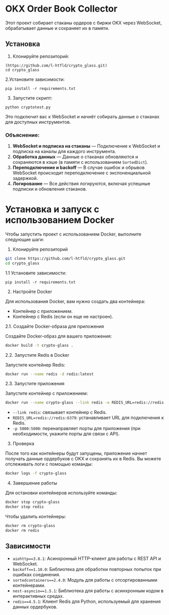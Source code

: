# OKX Order Book Collector

Этот проект собирает стаканы ордеров с биржи OKX через WebSocket, обрабатывает данные и сохраняет их в памяти.

## Установка

1. Клонируйте репозиторий:

```
(https://github.com/l-htfld/crypto_glass.git)
cd crypto_glass
```
2.Установите зависимости:

```
pip install -r requirements.txt
```
3. Запустите скрипт:

```
python cryptotest.py
```
Это подключит вас к WebSocket и начнёт собирать данные о стаканах для доступных инструментов.

### Объяснение:
1. **WebSocket и подписка на стаканы** — Подключение к WebSocket и подписка на каналы для каждого инструмента.
2. **Обработка данных** — Данные о стаканах обновляются и сохраняются в кэше (в памяти с использованием `SortedDict`).
3. **Переподключение и backoff** — В случае ошибок и обрывов WebSocket происходит переподключение с экспоненциальной задержкой.
4. **Логирование** — Все действия логируются, включая успешные подписки и обновления стаканов.


# Установка и запуск с использованием Docker

Чтобы запустить проект с использованием Docker, выполните следующие шаги:

1. Клонируйте репозиторий

```bash
git clone https://github.com/l-htfld/crypto_glass.git
cd crypto_glass
```
1.1 Установите зависимости:
```
pip install -r requirements.txt
```

2. Настройте Docker

Для использования Docker, вам нужно создать два контейнера:
- Контейнер с приложением.
- Контейнер с Redis (если он еще не настроен).

2.1. Создайте Docker-образа для приложения

Создайте Docker-образ для вашего приложения:

```bash
docker build -t crypto-glass .
```

2.2. Запустите Redis в Docker

Запустите контейнер Redis:

```bash
docker run --name redis -d redis:latest
```

2.3. Запустите приложения

Запустите контейнер с приложением:

```bash
docker run --name crypto-glass --link redis -e REDIS_URL=redis://redis:6379 -p 5000:5000 -d crypto-glass
```

- `--link redis`: связывает контейнер с Redis.
- `REDIS_URL=redis://redis:6379`: устанавливает URL для подключения к Redis.
- `-p 5000:5000`: перенаправляет порты для приложения (при необходимости, укажите порты для связи с API).

3. Проверка

После того как контейнеры будут запущены, приложение начнет получать данные ордербуков с OKX и сохранять их в Redis. Вы можете отслеживать логи с помощью команды:

```bash
docker logs -f crypto-glass
```

4. Завершение работы

Для остановки контейнеров используйте команды:

```bash
docker stop crypto-glass
docker stop redis
```

Чтобы удалить контейнеры:

```bash
docker rm crypto-glass
docker rm redis
```

## Зависимости

- `aiohttp==3.8.1`: Асинхронный HTTP-клиент для работы с REST API и WebSocket.
- `backoff==1.10.0`: Библиотека для обработки повторных попыток при ошибках соединения.
- `sortedcontainers==2.4.0`: Модуль для работы с отсортированными контейнерами.
- `nest-asyncio==1.5.1`: Библиотека для работы с асинхронным кодом в интерактивных средах.
- `redis==4.5.1`: Клиент Redis для Python, используемый для хранения данных ордербуков.

